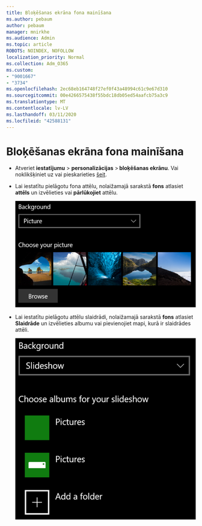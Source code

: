 ```yaml
---
title: Bloķēšanas ekrāna fona mainīšana
ms.author: pebaum
author: pebaum
manager: mnirkhe
ms.audience: Admin
ms.topic: article
ROBOTS: NOINDEX, NOFOLLOW
localization_priority: Normal
ms.collection: Adm_O365
ms.custom:
- "9001667"
- "3734"
ms.openlocfilehash: 2ec68eb164748f27ef0f43a48994c61c9e67d310
ms.sourcegitcommit: 00e4266575438f55bdc18db05ed54aafcb75a3c9
ms.translationtype: MT
ms.contentlocale: lv-LV
ms.lasthandoff: 03/11/2020
ms.locfileid: "42588131"
---
```

# <a name="change-your-lock-screen-background"></a>Bloķēšanas ekrāna fona mainīšana

- Atveriet **iestatījumu** > **personalizācijas** > **bloķēšanas ekrānu**. Vai noklikšķiniet uz vai pieskarieties [šeit](ms-settings:lockscreen?activationSource=GetHelp).

- Lai iestatītu pielāgotu fona attēlu, nolaižamajā sarakstā **fons** atlasiet **attēls** un izvēlieties vai **pārlūkojiet** attēlu.

  ![Iestatīt pielāgotu fona attēlu.](media/set-custom-background-pic.png)

- Lai iestatītu pielāgotu attēlu slaidrādi, nolaižamajā sarakstā **fons** atlasiet **Slaidrāde** un izvēlieties albumu vai pievienojiet mapi, kurā ir slaidrādes attēli.

  ![Iestatīt pielāgotu attēlu slaidrādi.](media/set-up-slideshow-background.png)
